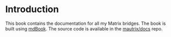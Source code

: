 # Introduction
This book contains the documentation for all my Matrix bridges. The book is
built using [mdBook](https://github.com/rust-lang/mdBook). The source code is
available in the [mautrix/docs](https://github.com/mautrix/docs) repo.
